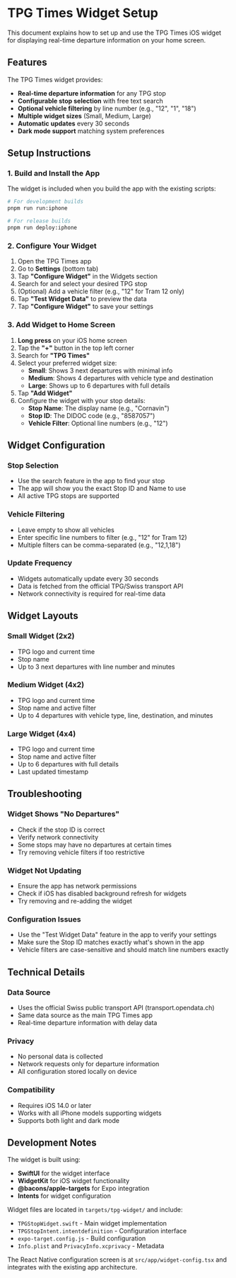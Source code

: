 # TPG Times Widget Setup

This document explains how to set up and use the TPG Times iOS widget for displaying real-time departure information on your home screen.

## Features

The TPG Times widget provides:
- **Real-time departure information** for any TPG stop
- **Configurable stop selection** with free text search
- **Optional vehicle filtering** by line number (e.g., "12", "1", "18")
- **Multiple widget sizes** (Small, Medium, Large)
- **Automatic updates** every 30 seconds
- **Dark mode support** matching system preferences

## Setup Instructions

### 1. Build and Install the App

The widget is included when you build the app with the existing scripts:

```bash
# For development builds
pnpm run run:iphone

# For release builds  
pnpm run deploy:iphone
```

### 2. Configure Your Widget

1. Open the TPG Times app
2. Go to **Settings** (bottom tab)
3. Tap **"Configure Widget"** in the Widgets section
4. Search for and select your desired TPG stop
5. (Optional) Add a vehicle filter (e.g., "12" for Tram 12 only)
6. Tap **"Test Widget Data"** to preview the data
7. Tap **"Configure Widget"** to save your settings

### 3. Add Widget to Home Screen

1. **Long press** on your iOS home screen
2. Tap the **"+"** button in the top left corner
3. Search for **"TPG Times"**
4. Select your preferred widget size:
   - **Small**: Shows 3 next departures with minimal info
   - **Medium**: Shows 4 departures with vehicle type and destination
   - **Large**: Shows up to 6 departures with full details
5. Tap **"Add Widget"**
6. Configure the widget with your stop details:
   - **Stop Name**: The display name (e.g., "Cornavin")
   - **Stop ID**: The DIDOC code (e.g., "8587057") 
   - **Vehicle Filter**: Optional line numbers (e.g., "12")

## Widget Configuration

### Stop Selection
- Use the search feature in the app to find your stop
- The app will show you the exact Stop ID and Name to use
- All active TPG stops are supported

### Vehicle Filtering
- Leave empty to show all vehicles
- Enter specific line numbers to filter (e.g., "12" for Tram 12)
- Multiple filters can be comma-separated (e.g., "12,1,18")

### Update Frequency
- Widgets automatically update every 30 seconds
- Data is fetched from the official TPG/Swiss transport API
- Network connectivity is required for real-time data

## Widget Layouts

### Small Widget (2x2)
- TPG logo and current time
- Stop name
- Up to 3 next departures with line number and minutes

### Medium Widget (4x2)  
- TPG logo and current time
- Stop name and active filter
- Up to 4 departures with vehicle type, line, destination, and minutes

### Large Widget (4x4)
- TPG logo and current time
- Stop name and active filter
- Up to 6 departures with full details
- Last updated timestamp

## Troubleshooting

### Widget Shows "No Departures"
- Check if the stop ID is correct
- Verify network connectivity
- Some stops may have no departures at certain times
- Try removing vehicle filters if too restrictive

### Widget Not Updating
- Ensure the app has network permissions
- Check if iOS has disabled background refresh for widgets
- Try removing and re-adding the widget

### Configuration Issues
- Use the "Test Widget Data" feature in the app to verify your settings
- Make sure the Stop ID matches exactly what's shown in the app
- Vehicle filters are case-sensitive and should match line numbers exactly

## Technical Details

### Data Source
- Uses the official Swiss public transport API (transport.opendata.ch)
- Same data source as the main TPG Times app
- Real-time departure information with delay data

### Privacy
- No personal data is collected
- Network requests only for departure information
- All configuration stored locally on device

### Compatibility
- Requires iOS 14.0 or later
- Works with all iPhone models supporting widgets
- Supports both light and dark mode

## Development Notes

The widget is built using:
- **SwiftUI** for the widget interface
- **WidgetKit** for iOS widget functionality
- **@bacons/apple-targets** for Expo integration
- **Intents** for widget configuration

Widget files are located in `targets/tpg-widget/` and include:
- `TPGStopWidget.swift` - Main widget implementation
- `TPGStopIntent.intentdefinition` - Configuration interface
- `expo-target.config.js` - Build configuration
- `Info.plist` and `PrivacyInfo.xcprivacy` - Metadata

The React Native configuration screen is at `src/app/widget-config.tsx` and integrates with the existing app architecture.